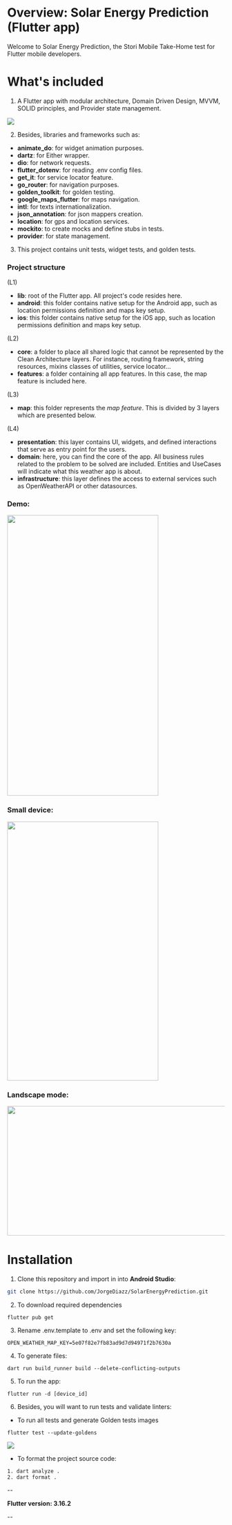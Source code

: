 # Overview: Solar Energy Prediction (Flutter app)

Welcome to Solar Energy Prediction, the Stori Mobile Take-Home test for Flutter mobile developers.

# What's included

1. A Flutter app with modular architecture, Domain Driven Design, MVVM, SOLID principles, and Provider state management.

<img src="docs/images/app_architecture.png"/>

2. Besides, libraries and frameworks such as:
- **animate_do**: for widget animation purposes.
- **dartz**: for Either wrapper.
- **dio**: for network requests.
- **flutter_dotenv**: for reading .env config files.
- **get_it**: for service locator feature.
- **go_router**: for navigation purposes.
- **golden_toolkit**: for golden testing.
- **google_maps_flutter**: for maps navigation.
- **intl**: for texts internationalization.
- **json_annotation**: for json mappers creation.
- **location**: for gps and location services.
- **mockito**: to create mocks and define stubs in tests.
- **provider**: for state management.

3. This project contains unit tests, widget tests, and golden tests.


### Project structure

(L1)
- **lib**: root of the Flutter app. All project's code resides here.
- **android**: this folder contains native setup for the Android app, such as location permissions definition and maps key setup.
- **ios**: this folder contains native setup for the iOS app, such as location permissions definition and maps key setup.

(L2)
- **core**: a folder to place all shared logic that cannot be represented by the Clean Architecture layers. For instance, routing framework, string resources, mixins classes of utilities, service locator...
- **features**: a folder containing all app features. In this case, the map feature is included here.

(L3)
- **map**: this folder represents the _map feature_. This is divided by 3 layers which are presented below.

(L4)
- **presentation**: this layer contains UI, widgets, and defined interactions that serve as entry point for the users.
- **domain**: here, you can find the core of the app. All business rules related to the problem to be solved are included. Entities and UseCases will indicate what this weather app is about.
- **infrastructure**: this layer defines the access to external services such as OpenWeatherAPI or other datasources.


### Demo:
<img src="docs/gifs/app_demo.gif" width="350" height="650"/>


### Small device:
<img src="docs/gifs/small_device_demo.gif" width="350" height="600"/>


### Landscape mode:
<img src="docs/images/landscape_mode.png" width="600" height="300"/>


# Installation

1. Clone this repository and import in into **Android Studio**:

```bash  
git clone https://github.com/JorgeDiazz/SolarEnergyPrediction.git
```  

2. To download required dependencies
```
flutter pub get
```

3. Rename .env.template to .env and set the following key:
```
OPEN_WEATHER_MAP_KEY=5e07f82e7fb83ad9d7d94971f2b7630a
```

4. To generate files:
```
dart run build_runner build --delete-conflicting-outputs
```

5. To run the app:
```
flutter run -d [device_id]
```

6. Besides, you will want to run tests and validate linters:

- To run all tests and generate Golden tests images
```
flutter test --update-goldens
```

<img src="docs/images/unit_tests.png"/>


- To format the project source code:
```
1. dart analyze .
2. dart format .
```

--

**Flutter version: 3.16.2**

--
